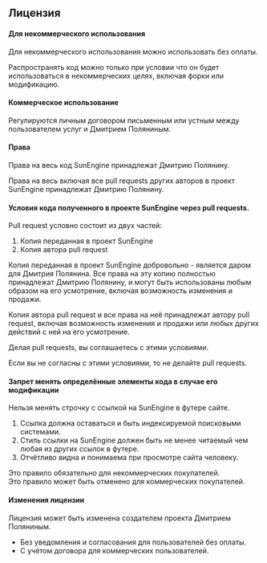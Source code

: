 ## Лицензия

#### Для некоммерческого использования

Для некоммерческого использования можно использовать без оплаты.

Распространять код можно только при условии что он будет использоваться в некоммерческих целях, включая форки или модификацию.

#### Коммерческое использование

Регулируются личным договором письменным или устным между пользователем услуг и Дмитрием Поляниным.

#### Права

Права на весь код SunEngine принадлежат Дмитрию Полянину.   

Права на весь включая все pull requests других авторов в проект SunEngine принадлежат Дмитрию Полянину.

#### Условия кода полученного в проекте SunEngine через pull requests.

Pull request условно состоит из двух частей:
  1. Копия переданная в проект SunEngine
  2. Копия автора pull request 

Копия переданная в проект SunEngine добровольно - является даром для Дмитрия Полянина.
Все права на эту копию полностью принадлежат Дмитрию Полянину, 
и могут быть использованы любым образом на его усмотрение, включая возможность изменения и продажи.

Копия автора pull request и все права на неё принадлежат автору pull request, 
включая возможность изменения и продажи или любых других действий с ней на его усмотрение.


Делая pull requests, вы соглашаетесь с этими условиями.

Если вы не согласны с этими условиями, то не делайте pull requests. 


#### Запрет менять определённые элементы кода в случае его модификации
 
Нельзя менять строчку с ссылкой на SunEngine в футере сайте.  
  1. Ссылка должна оставаться и быть индексируемой поисковыми системами.
  2. Стиль ссылки на SunEngine должен быть не менее читаемый чем любая из других ссылок в футере.
  3. Отчётливо видна и понимаема при просмотре сайта человеку. 

Это правило обязательно для некоммерческих покупателей.  
Это правило может быть отменено для коммерческих покупателей.

#### Изменения лицензии 

Лицензия может быть изменена создателем проекта Дмитрием Поляниным.
 - Без уведомления и согласования для пользователей без оплаты.
 - С учётом договора для коммерческих пользователей.